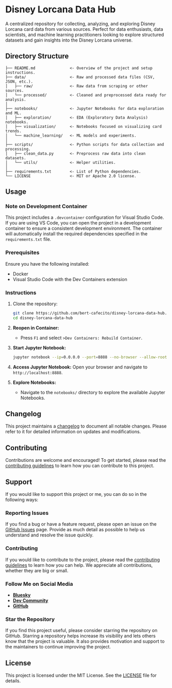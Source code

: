 # Disney Lorcana Data Hub

A centralized repository for collecting, analyzing, and exploring Disney Lorcana card data from various sources. Perfect for data enthusiasts, data scientists, and machine learning practitioners looking to explore structured datasets and gain insights into the Disney Lorcana universe.

## Directory Structure

``` plaintext
├── README.md               <- Overview of the project and setup instructions.
├── data/                   <- Raw and processed data files (CSV, JSON, etc.).
│   ├── raw/                <- Raw data from scraping or other sources.
│   └── processed/          <- Cleaned and preprocessed data ready for analysis.
│
├── notebooks/              <- Jupyter Notebooks for data exploration and ML.
│   ├── exploration/        <- EDA (Exploratory Data Analysis) notebooks.
│   ├── visualization/      <- Notebooks focused on visualizing card trends.
│   └── machine_learning/   <- ML models and experiments.
│
├── scripts/                <- Python scripts for data collection and processing.
│   ├── clean_data.py       <- Preprocess raw data into clean datasets.
│   └── utils/              <- Helper utilities.
│
├── requirements.txt        <- List of Python dependencies.
└── LICENSE                 <- MIT or Apache 2.0 license.
```

## Usage

### Note on Development Container

This project includes a `.devcontainer` configuration for Visual Studio Code. If you are using VS Code, you can open the project in a development container to ensure a consistent development environment. The container will automatically install the required dependencies specified in the `requirements.txt` file.

### Prerequisites

Ensure you have the following installed:

- Docker
- Visual Studio Code with the Dev Containers extension

### Instructions

1. Clone the repository:
    ```sh
    git clone https://github.com/bert-cafecito/disney-lorcana-data-hub.git
    cd disney-lorcana-data-hub
    ```

2. **Reopen in Container:**
    - Press `F1` and select `>Dev Containers: Rebuild Container`.

3. **Start Jupyter Notebook:**
    ```sh
    jupyter notebook --ip=0.0.0.0 --port=8888 --no-browser --allow-root
    ```

4. **Access Jupyter Notebook:**
    Open your browser and navigate to `http://localhost:8888`.

5. **Explore Notebooks:**
    - Navigate to the `notebooks/` directory to explore the available Jupyter Notebooks.

## Changelog

This project maintains a [changelog](CHANGELOG.md) to document all notable changes. Please refer to it for detailed information on updates and modifications.

## Contributing

Contributions are welcome and encouraged! To get started, please read the [contributing guidelines](CONTRIBUTING.md) to learn how you can contribute to this project.

## Support

If you would like to support this project or me, you can do so in the following ways:

### Reporting Issues

If you find a bug or have a feature request, please open an issue on the [GitHub Issues](https://github.com/bert-cafecito/disney-lorcana-data-hub/issues) page. Provide as much detail as possible to help us understand and resolve the issue quickly.

### Contributing

If you would like to contribute to the project, please read the [contributing guidelines](CONTRIBUTING.md) to learn how you can help. We appreciate all contributions, whether they are big or small.

### Follow Me on Social Media

- [**Bluesky**](https://bsky.app/profile/bert-cafecito.bsky.social)
- [**Dev Community**](https://dev.to/bert-cafecito)
- [**GitHub**](https://github.com/bert-cafecito)


### Star the Repository

If you find this project useful, please consider starring the repository on GitHub. Starring a repository helps increase its visibility and lets others know that the project is valuable. It also provides motivation and support to the maintainers to continue improving the project.

## License

This project is licensed under the MIT License. See the [LICENSE](LICENSE) file for details.